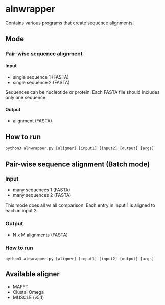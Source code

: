 # alnwrapper
Contains various programs that create sequence alignments. 

## Mode

### Pair-wise sequence alignment

#### Input

- single sequence 1 (FASTA)
- single sequence 2 (FASTA)

Sequences can be nucleotide or protein. Each FASTA file should includes only one sequence.

#### Output

- alignment (FASTA)

## How to run

```shell
python3 alnwrapper.py [aligner] [input1] [input2] [output] [args]
```

## Pair-wise sequence alignment (Batch mode)

### Input

- many sequences 1 (FASTA)
- many sequences 2 (FASTA)

This mode does all vs all comparison. Each entry in input 1 is aligned to each in input 2. 

### Output

- N x M alignments (FASTA)

### How to run

```shell
python3 alnwrapper.py [aligner] [input1] [input2] [output] [args]
```

## Available aligner

- MAFFT
- Clustal Omega
- MUSCLE (v5.1)

